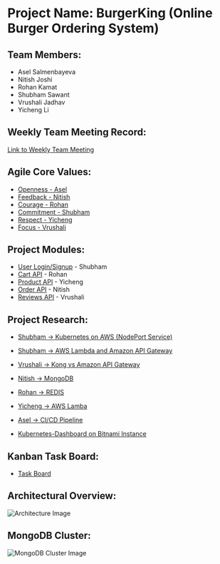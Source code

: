 # Project Name: BurgerKing (Online Burger Ordering System)

## Team Members:
* Asel Salmenbayeva
* Nitish Joshi
* Rohan Kamat
* Shubham Sawant
* Vrushali Jadhav
* Yicheng Li

## Weekly Team Meeting Record:
[Link to Weekly Team Meeting](https://github.com/nguyensjsu/fa18-281-code-monks/blob/master/Documentation/Minutes%20of%20Meeting.md)

## Agile Core Values:
* [Openness - Asel](https://github.com/nguyensjsu/fa18-281-code-monks/blob/master/Asel%20Salmenbayeva/Openness.md)
* [Feedback - Nitish](https://github.com/nguyensjsu/fa18-281-code-monks/blob/master/Nitish%20Joshi/Feedback_Nitish_Joshi.md)
* [Courage - Rohan](https://github.com/nguyensjsu/fa18-281-code-monks/blob/master/Rohan%20Kamat/Rohan_Kamat_Courage.md)
* [Commitment - Shubham](https://github.com/nguyensjsu/fa18-281-code-monks/blob/master/Shubham%20Sawant/Commitment-Shubham-Sawant.md)
* [Respect - Yicheng](https://github.com/nguyensjsu/fa18-281-code-monks/blob/master/Yicheng%20Li/Respect-Yicheng-Li.md)
* [Focus - Vrushali](https://github.com/nguyensjsu/fa18-281-code-monks/blob/master/Vrushali%20Jadhav/Scrum%20value%20-%20Focus.md)

## Project Modules:

* [User Login/Signup](https://github.com/nguyensjsu/fa18-281-code-monks/tree/master/Shubham%20Sawant/UserLoginAPI) - Shubham
* [Cart API](https://github.com/nguyensjsu/fa18-281-code-monks/tree/master/Rohan%20Kamat/mongoGOapi) - Rohan
* [Product API](https://github.com/nguyensjsu/fa18-281-code-monks/tree/master/Yicheng%20Li/productAPI) - Yicheng
* [Order API](https://github.com/nguyensjsu/fa18-281-code-monks/tree/master/Nitish%20Joshi/OrderAPI) - Nitish
* [Reviews API](https://github.com/nguyensjsu/fa18-281-code-monks/tree/master/Vrushali%20Jadhav/ReviewGOAPI/src/Review) - Vrushali


## Project Research:

* [Shubham -> Kubernetes on AWS (NodePort Service)]()

* [Shubham -> AWS Lambda and Amazon API Gateway](https://github.com/nguyensjsu/fa18-281-code-monks/blob/master/Shubham%20Sawant/Research/AWS%20Lambda.md)

* [Vrushali -> Kong vs Amazon API Gateway](https://github.com/nguyensjsu/fa18-281-code-monks/blob/master/Vrushali%20Jadhav/Research-KongVSAmazonAPI)

* [Nitish -> MongoDB](https://github.com/nguyensjsu/fa18-281-code-monks/blob/master/Nitish%20Joshi/Research/Mongodb.md)

* [Rohan -> REDIS ](https://github.com/nguyensjsu/fa18-281-code-monks/blob/master/Documentation/REDIS.md)

* [Yicheng -> AWS Lamba](https://github.com/nguyensjsu/fa18-281-code-monks/blob/master/Yicheng%20Li/Research/Research.md)

* [Asel -> CI/CD Pipeline](https://github.com/nguyensjsu/fa18-281-code-monks/blob/master/Asel%20Salmenbayeva/Research/CICD%20Pipeline.md)

* [Kubernetes-Dashboard on Bitnami Instance](https://github.com/nguyensjsu/fa18-281-code-monks/blob/master/Rohan%20Kamat/KubernetesDashboard%20on%20Bitnami.md)


## Kanban Task Board:
* [Task Board](https://github.com/nguyensjsu/fa18-281-code-monks/projects/2)

## Architectural Overview:
![Architecture Image](https://github.com/nguyensjsu/fa18-281-code-monks/blob/master/Documentation/Online%20Burger%20System%20Architecture.png)

## MongoDB Cluster:
![MongoDB Cluster Image](https://github.com/nguyensjsu/fa18-281-code-monks/blob/master/Documentation/MongoDB%20Cluster%20Diagram.png)
